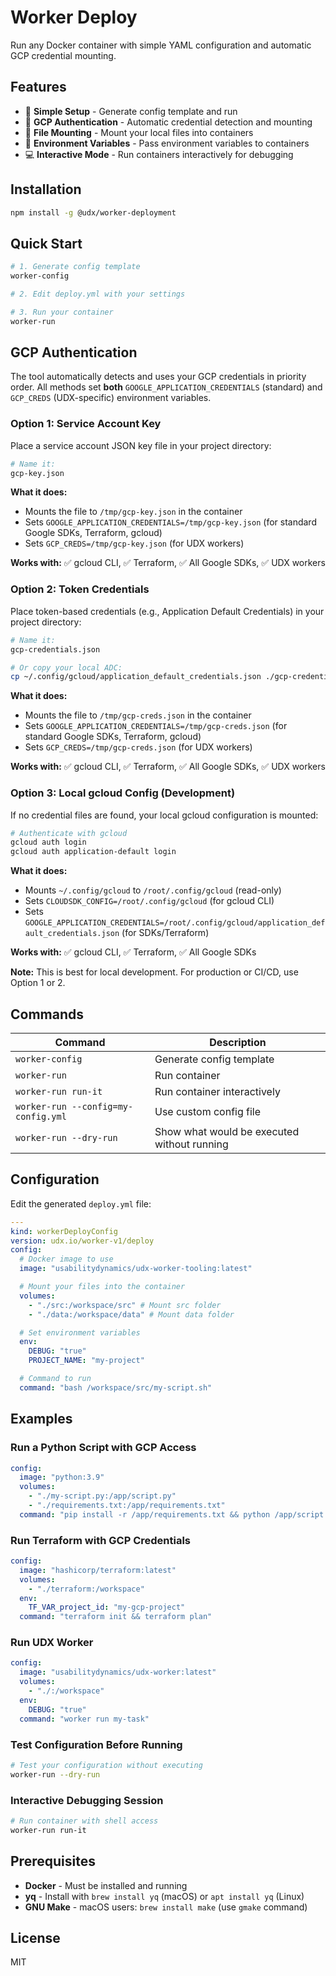 # Worker Deploy

Run any Docker container with simple YAML configuration and automatic GCP credential mounting.

## Features

- 🚀 **Simple Setup** - Generate config template and run
- 🔐 **GCP Authentication** - Automatic credential detection and mounting
- 📁 **File Mounting** - Mount your local files into containers
- 🔧 **Environment Variables** - Pass environment variables to containers
- 💻 **Interactive Mode** - Run containers interactively for debugging

## Installation

```bash
npm install -g @udx/worker-deployment
```

## Quick Start

```bash
# 1. Generate config template
worker-config

# 2. Edit deploy.yml with your settings

# 3. Run your container
worker-run
```

## GCP Authentication

The tool automatically detects and uses your GCP credentials in priority order. All methods set **both** `GOOGLE_APPLICATION_CREDENTIALS` (standard) and `GCP_CREDS` (UDX-specific) environment variables.

### Option 1: Service Account Key

Place a service account JSON key file in your project directory:

```bash
# Name it:
gcp-key.json
```

**What it does:**
- Mounts the file to `/tmp/gcp-key.json` in the container
- Sets `GOOGLE_APPLICATION_CREDENTIALS=/tmp/gcp-key.json` (for standard Google SDKs, Terraform, gcloud)
- Sets `GCP_CREDS=/tmp/gcp-key.json` (for UDX workers)

**Works with:** ✅ gcloud CLI, ✅ Terraform, ✅ All Google SDKs, ✅ UDX workers

### Option 2: Token Credentials

Place token-based credentials (e.g., Application Default Credentials) in your project directory:

```bash
# Name it:
gcp-credentials.json

# Or copy your local ADC:
cp ~/.config/gcloud/application_default_credentials.json ./gcp-credentials.json
```

**What it does:**
- Mounts the file to `/tmp/gcp-creds.json` in the container
- Sets `GOOGLE_APPLICATION_CREDENTIALS=/tmp/gcp-creds.json` (for standard Google SDKs, Terraform, gcloud)
- Sets `GCP_CREDS=/tmp/gcp-creds.json` (for UDX workers)

**Works with:** ✅ gcloud CLI, ✅ Terraform, ✅ All Google SDKs, ✅ UDX workers

### Option 3: Local gcloud Config (Development)

If no credential files are found, your local gcloud configuration is mounted:

```bash
# Authenticate with gcloud
gcloud auth login
gcloud auth application-default login
```

**What it does:**
- Mounts `~/.config/gcloud` to `/root/.config/gcloud` (read-only)
- Sets `CLOUDSDK_CONFIG=/root/.config/gcloud` (for gcloud CLI)
- Sets `GOOGLE_APPLICATION_CREDENTIALS=/root/.config/gcloud/application_default_credentials.json` (for SDKs/Terraform)

**Works with:** ✅ gcloud CLI, ✅ Terraform, ✅ All Google SDKs

**Note:** This is best for local development. For production or CI/CD, use Option 1 or 2.

## Commands

| Command                           | Description                                 |
| --------------------------------- | ------------------------------------------- |
| `worker-config`                   | Generate config template                    |
| `worker-run`                      | Run container                               |
| `worker-run run-it`               | Run container interactively                 |
| `worker-run --config=my-config.yml` | Use custom config file                      |
| `worker-run --dry-run`            | Show what would be executed without running |

## Configuration

Edit the generated `deploy.yml` file:

```yaml
---
kind: workerDeployConfig
version: udx.io/worker-v1/deploy
config:
  # Docker image to use
  image: "usabilitydynamics/udx-worker-tooling:latest"

  # Mount your files into the container
  volumes:
    - "./src:/workspace/src" # Mount src folder
    - "./data:/workspace/data" # Mount data folder

  # Set environment variables
  env:
    DEBUG: "true"
    PROJECT_NAME: "my-project"

  # Command to run
  command: "bash /workspace/src/my-script.sh"
```

## Examples

### Run a Python Script with GCP Access

```yaml
config:
  image: "python:3.9"
  volumes:
    - "./my-script.py:/app/script.py"
    - "./requirements.txt:/app/requirements.txt"
  command: "pip install -r /app/requirements.txt && python /app/script.py"
```

### Run Terraform with GCP Credentials

```yaml
config:
  image: "hashicorp/terraform:latest"
  volumes:
    - "./terraform:/workspace"
  env:
    TF_VAR_project_id: "my-gcp-project"
  command: "terraform init && terraform plan"
```

### Run UDX Worker

```yaml
config:
  image: "usabilitydynamics/udx-worker:latest"
  volumes:
    - "./:/workspace"
  env:
    DEBUG: "true"
  command: "worker run my-task"
```

### Test Configuration Before Running

```bash
# Test your configuration without executing
worker-run --dry-run
```

### Interactive Debugging Session

```bash
# Run container with shell access
worker-run run-it
```

## Prerequisites

- **Docker** - Must be installed and running
- **yq** - Install with `brew install yq` (macOS) or `apt install yq` (Linux)
- **GNU Make** - macOS users: `brew install make` (use `gmake` command)

## License

MIT
